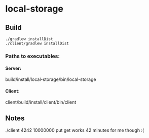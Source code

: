# local-storage

## Build
```
./gradlew installDist
./client/gradlew installDist
```
### Paths to executables:
#### Server:
build/install/local-storage/bin/local-storage
#### Client:
client/build/install/client/bin/client

## Notes
./client 4242 10000000 put get
works 42 minutes for me though :(

